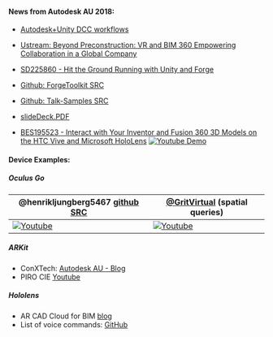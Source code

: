 
#### News from Autodesk AU 2018:

- [Autodesk+Unity DCC workflows](https://unity3d.com/partners/autodesk)
- [Ustream: Beyond Preconstruction: VR and BIM 360 Empowering Collaboration in a Global Company](https://www.ustream.tv/recorded/118281826)

- [SD225860 - Hit the Ground Running with Unity and Forge](https://autodeskuniversity.smarteventscloud.com/connect/sessionDetail.ww?SESSION_ID=225860&tclass=popup)
 - [Github: ForgeToolkit SRC](https://github.com/wallabyway/forgeToolkit)
 - [Github: Talk-Samples SRC](https://github.com/wallabyway/forgetoolkitsamples)
 - [slideDeck.PDF](https://github.com/wallabyway/forgetoolkitsamples/files/2593259/SD225860-HitGroundRunning-UnityandForge.pdf)

- [BES195523 - Interact with Your Inventor and Fusion 360 3D Models on the HTC Vive and Microsoft HoloLens](https://autodeskuniversity.smarteventscloud.com/connect/sessionDetail.ww?SESSION_ID=195523)
[![Youtube Demo](https://github.com/cyrillef/ForgeArVr/raw/master/HoloForge.jpg)](https://www.youtube.com/watch?v=3_zwerE90eo&feature=youtu.be&t=3m42s)


#### Device Examples:

##### Oculus Go

| @henrikljungberg5467 [github SRC](https://github.com/henrikljungberg5467/OculusGoTeleportExample)  | [@GritVirtual](https://www.gritvirtual.com) (spatial queries)  |
|---|---|
| [![Youtube](https://user-images.githubusercontent.com/440241/45771855-10edb780-bbfb-11e8-9aa2-e3fb1e2fc556.jpg)](https://youtu.be/YA-fnzToRfA)  | [![Youtube](https://user-images.githubusercontent.com/440241/45772238-f36d1d80-bbfb-11e8-9268-ba11245aa782.jpg)](https://youtu.be/-MuU4b6HVEg?t=2m31s)  |



##### ARKit
- ConXTech: [Autodesk AU - Blog](https://forge.autodesk.com/blog/conxtech-rethinking-job-site-apples-arkit-forge)
- PIRO CIE [Youtube](https://www.youtube.com/watch?v=S_seHOqm1pA)

##### Hololens 
 - AR CAD Cloud for BIM [blog](http://ieiri-lab.jp/success/2018/03/ar-cad-cloud-for-bim.html)
 - List of voice commands: [GitHub](https://github.com/cyrillef/ForgeArVr/blob/86320ca0575887b2da59c2091ba16c483f11f4f8/HoloForge/Assets/Forge/Interactions/ForgeSpeechManager.cs#L50-L84)


 
